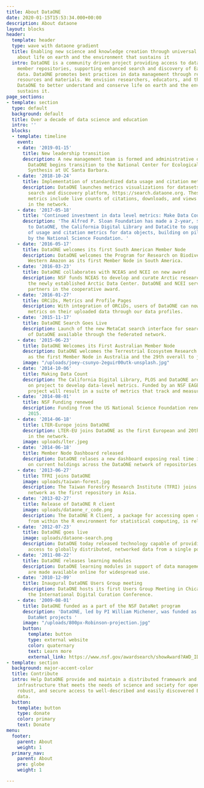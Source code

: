 ```yaml
---
title: About DataONE
date: 2020-01-15T15:53:34.000+00:00
description: About dataone
layout: blocks
header:
  template: header
  type: wave with dataone gradient
  title: Enabling new science and knowledge creation through universal access to data
    about life on earth and the environment that sustains it
  intro: DataONE is a community driven project providing access to data across multiple
    member repositories, supporting enhanced search and discovery of Earth and environmental
    data. DataONE promotes best practices in data management through responsive educational
    resources and materials. We envision researchers, educators, and the public using
    DataONE to better understand and conserve life on earth and the environment that
    sustains it.
page_sections:
- template: section
  type: default
  background: default
  title: Over a decade of data science and education
  intro: ''
  blocks:
  - template: timeline
    event:
    - date: '2019-01-15'
      title: New leadership transition
      description: A new management team is formed and administrative oversight of
        DataONE begins transition to the National Center for Ecological Analysis and
        Synthesis at UC Santa Barbara.
    - date: '2018-10-24'
      title: Implementation of standardized data usage and citation metrics
      description: DataONE launches metrics visualizations for datasets through the
        search and discovery platform, https://search.dataone.org. These standardized
        metrics include live counts of citations, downloads, and views for each dataset
        in the network.
    - date: '2017-05-18'
      title: 'Continued investment in data level metrics: Make Data Count'
      description: 'The Alfred P. Sloan Foundation has made a 2-year, $747K award
        to DataONE, the California Digital Library and DataCite to support collection
        of usage and citation metrics for data objects, building on pilot work funded
        by the National Science Foundation. '
    - date: '2016-05-17'
      title: DataONE welcomes its first South American Member Node
      description: DataONE welcomes the Program for Research on Biodiversity (PPBio)
        Western Amazon as its first Member Node in South America.
    - date: '2016-03-23'
      title: DataONE collaborates with NCEAS and NCEI on new award
      description: NSF funds NCEAS to develop and curate Arctic research data within
        the newly established Arctic Data Center. DataONE and NCEI serves as preservation
        partners in the cooperative award.
    - date: '2016-01-27'
      title: ORCiDs, Metrics and Profile Pages
      description: With integration of ORCiDs, users of DataONE can now access detailed
        metrics on their uploaded data through our data profiles.
    - date: '2015-11-17'
      title: DataONE Search Goes Live
      description: Launch of the new MetaCat search interface for search and discovery
        of DataONE available through the federated network.
    - date: '2015-06-23'
      title: DataONE Welcomes its First Australian Member Node
      description: DataONE welcomes the Terrestrial Ecosystem Research Network (TERN)
        as the first Member Node in Australia and the 29th overall to join the federation.
      image: "/uploads/joey-csunyo-2eguir00utk-unsplash.jpg"
    - date: '2014-10-06'
      title: Making Data Count
      description: The California Digital Library, PLOS and DataONE are partnering
        on project to develop data-level metrics. Funded by an NSF EAGER grant, the
        project will result in a suite of metrics that track and measure data use.
    - date: '2014-08-01'
      title: NSF Funding renewed
      description: Funding from the US National Science Foundation renewed through
        2015.
    - date: '2014-06-18'
      title: LTER-Europe joins DataONE
      description: LTER-EU joins DataONE as the first European and 20th repository
        in the network.
      image: uploads/lter.jpeg
    - date: '2014-06-18'
      title: Member Node Dashboard released
      description: DataONE relases a new dashboard exposing real time information
        on current holdings across the DataONE network of repositories.
    - date: '2013-06-27'
      title: TFRI joins DataONE
      image: uploads/taiwan-forest.jpg
      description: The Taiwan Forestry Research Institute (TFRI) joins the DataONE
        network as the first repository in Asia.
    - date: '2013-02-27'
      title: Release of DataONE R client
      image: uploads/dataone_r_code.png
      description: The DataONE R Client, a package for accessing open data in DataONE
        from within the R environment for statistical computing, is released.
    - date: '2012-07-23'
      title: DataONE goes live
      image: uploads/dataone-search.png
      description: DataONE today released technology capable of providing researchers
        access to globally distributed, networked data from a single point of discovery.
    - date: '2011-08-22'
      title: DataONE releases learning modules
      description: DataONE learning modules in support of data management training
        are made available online for widespread use.
    - date: '2010-12-09'
      title: Inaugural DataONE Users Group meeting
      description: DataONE hosts its first Users Group Meeting in Chicago, IL following
        the International Digital Curation Conference.
    - date: '2009-08-01'
      title: DataONE funded as a part of the NSF DataNet program
      description: 'DataONE, led by PI William Michener, was funded as one of two
        DataNet projects '
      image: "/uploads/800px-Robinson-projection.jpg"
      button:
        template: button
        type: external website
        color: quaternary
        text: Learn more
        external_link: https://www.nsf.gov/awardsearch/showAward?AWD_ID=0830944&HistoricalAwards=false
- template: section
  background: major-accent-color
  title: Contribute
  intro: Help DataONE provide and maintain a distributed framework and sustainable
    infrastructure that meets the needs of science and society for open, persistent,
    robust, and secure access to well-described and easily discovered Earth observational
    data.
  button:
    template: button
    type: donate
    color: primary
    text: Donate
menu:
  footer:
    parent: About
    weight: 1
  primary_nav:
    parent: About
    pre: globe
    weight: 1

---
```

